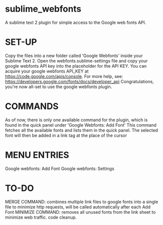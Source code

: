 sublime_webfonts
================

A sublime text 2 plugin for simple access to the Google web fonts API.


SET-UP
================
Copy the files into a new folder called 'Google Webfonts' inside your Sublime Text 2. Open the webfonts.sublime-settings file and copy your google webfonts API key into the placeholder for the API KEY.
You can acquire your google webfonts API_KEY at https://code.google.com/apis/console.
For more help, see: https://developers.google.com/fonts/docs/developer_api
Congratulations, you're now all-set to use the google webfonts plugin.


COMMANDS
========

As of now, there is only one available command for the plugin, which is found in the quick panel under 'Google Webfonts: Add Font'
This command fetches all the available fonts and lists them in the quick panel. The selected font will then be added in a link tag at the place of the cursor

MENU ENTRIES
============

Google webfonts: Add Font
Google webfonts: Settings


TO-DO
=====

MERGE COMMAND: combines multiple link files to google fonts into a single file to minimize http requests, will be called automatically after each Add Font
MINIMIZE COMMAND: removes all unused fonts from the link sheet to minimize web traffic.
code cleanup.
